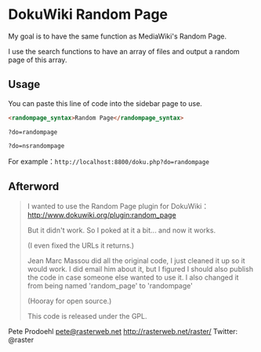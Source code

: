 # DokuWiki Random Page

My goal is to have the same function as MediaWiki's Random Page.

I use the search functions to have an array of files and output a random page of this array.

## Usage

You can paste this line of code into the sidebar page to use.

```html
<randompage_syntax>Random Page</randompage_syntax>
```



```
?do=randompage
```

```
?do=nsrandompage
```

For example：`http://localhost:8800/doku.php?do=randompage`




## Afterword
> I wanted to use the Random Page plugin for DokuWiki：http://www.dokuwiki.org/plugin:random_page
>
> But it didn't work. So I poked at it a bit... and now it works.
>
>  (I even fixed the URLs it returns.)
>
> Jean Marc Massou did all the original code, I just cleaned it up so it would work. 
>I did email him about it, but I figured I should also publish the code in case someone else wanted to use it. I also changed it from being named 'random_page' to 'randompage' 
> 
> (Hooray for open source.)
> 
> This code is released under the GPL. 



Pete Prodoehl
pete@rasterweb.net
http://rasterweb.net/raster/
Twitter: @raster




